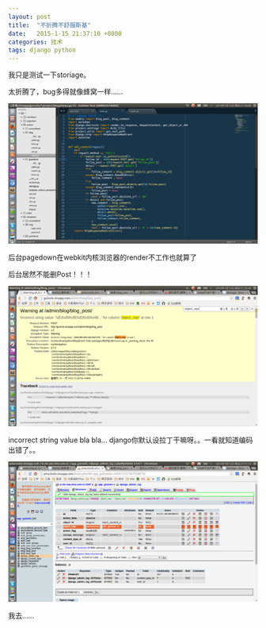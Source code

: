 ```yaml
---
layout: post
title:  "不折腾不舒服斯基"
date:   2015-1-15 21:37:10 +0800
categories: 技术
tags: django python
---
```

我只是测试一下storiage。

太折腾了，bug多得就像蜂窝一样……

<!--more-->

![代码](/img/blogtest-1.png)

后台pagedown在webkit内核浏览器的render不工作也就算了

后台居然不能删Post！！！

![utf-8](/img/blogtest-2.png)

incorrect string value bla bla...
django你默认设拉丁干嘛呀。。一看就知道编码出错了。。

![utf=8](/img/blogtest-3.png)

我去……
